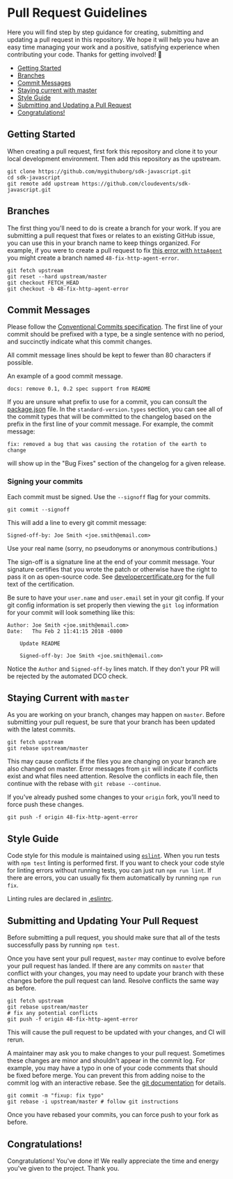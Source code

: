 # Pull Request Guidelines

Here you will find step by step guidance for creating, submitting and updating
a pull request in this repository. We hope it will help you have an easy time
managing your work and a positive, satisfying experience when contributing
your code. Thanks for getting involved! :rocket:

* [Getting Started](#getting-started)
* [Branches](#branches)
* [Commit Messages](#commit-messages)
* [Staying current with master](#staying-current-with-master)
* [Style Guide](#style-guide)
* [Submitting and Updating a Pull Request](#submitting-and-updating-a-pull-request)
* [Congratulations!](#congratulations)

## Getting Started

When creating a pull request, first fork this repository and clone it to your
local development environment. Then add this repository as the upstream.

```console
git clone https://github.com/mygithuborg/sdk-javascript.git
cd sdk-javascript
git remote add upstream https://github.com/cloudevents/sdk-javascript.git
```

## Branches

The first thing you'll need to do is create a branch for your work.
If you are submitting a pull request that fixes or relates to an existing
GitHub issue, you can use this in your branch name to keep things organized.
For example, if you were to create a pull request to fix
[this error with `httpAgent`](https://github.com/cloudevents/sdk-javascript/issues/48)
you might create a branch named `48-fix-http-agent-error`.

```console
git fetch upstream
git reset --hard upstream/master
git checkout FETCH_HEAD
git checkout -b 48-fix-http-agent-error
```

## Commit Messages

Please follow the
[Conventional Commits specification](https://www.conventionalcommits.org/en/v1.0.0/#summary).
The first line of your commit should be prefixed with a type, be a single
sentence with no period, and succinctly indicate what this commit changes.

All commit message lines should be kept to fewer than 80 characters if possible.

An example of a good commit message.

```log
docs: remove 0.1, 0.2 spec support from README
```

If you are unsure what prefix to use for a commit, you can consult the
[package.json](package.json) file.
In the `standard-version.types` section, you can see all of the commit
types that will be committed to the changelog based on the prefix in the first line of
your commit message. For example, the commit message:

```log
fix: removed a bug that was causing the rotation of the earth to change
```

will show up in the "Bug Fixes" section of the changelog for a given release.

### Signing your commits

Each commit must be signed. Use the `--signoff` flag for your commits.

```console
git commit --signoff
```

This will add a line to every git commit message:

    Signed-off-by: Joe Smith <joe.smith@email.com>

Use your real name (sorry, no pseudonyms or anonymous contributions.)

The sign-off is a signature line at the end of your commit message. Your
signature certifies that you wrote the patch or otherwise have the right to pass
it on as open-source code. See [developercertificate.org](http://developercertificate.org/)
for the full text of the certification.

Be sure to have your `user.name` and `user.email` set in your git config.
If your git config information is set properly then viewing the `git log`
information for your commit will look something like this:

```
Author: Joe Smith <joe.smith@email.com>
Date:   Thu Feb 2 11:41:15 2018 -0800

    Update README

    Signed-off-by: Joe Smith <joe.smith@email.com>
```

Notice the `Author` and `Signed-off-by` lines match. If they don't your PR will
be rejected by the automated DCO check.

## Staying Current with `master`

As you are working on your branch, changes may happen on `master`. Before
submitting your pull request, be sure that your branch has been updated
with the latest commits.

```console
git fetch upstream
git rebase upstream/master
```

This may cause conflicts if the files you are changing on your branch are
also changed on master. Error messages from `git` will indicate if conflicts
exist and what files need attention. Resolve the conflicts in each file, then
continue with the rebase with `git rebase --continue`.


If you've already pushed some changes to your `origin` fork, you'll
need to force push these changes.

```console
git push -f origin 48-fix-http-agent-error
```

## Style Guide

Code style for this module is maintained using [`eslint`](https://www.npmjs.com/package/eslint).
When you run tests with `npm test` linting is performed first. If you want to
check your code style for linting errors without running tests, you can just
run `npm run lint`. If there are errors, you can usually fix them automatically
by running `npm run fix`.

Linting rules are declared in [.eslintrc](https://github.com/cloudevents/sdk-javascript/blob/master/.eslintrc).

## Submitting and Updating Your Pull Request

Before submitting a pull request, you should make sure that all of the tests
successfully pass by running `npm test`.

Once you have sent your pull request, `master` may continue to evolve
before your pull request has landed. If there are any commits on `master`
that conflict with your changes, you may need to update your branch with
these changes before the pull request can land. Resolve conflicts the same
way as before.

```console
git fetch upstream
git rebase upstream/master
# fix any potential conflicts
git push -f origin 48-fix-http-agent-error
```

This will cause the pull request to be updated with your changes, and
CI will rerun.

A maintainer may ask you to make changes to your pull request. Sometimes these
changes are minor and shouldn't appear in the commit log. For example, you may
have a typo in one of your code comments that should be fixed before merge.
You can prevent this from adding noise to the commit log with an interactive
rebase. See the [git documentation](https://git-scm.com/book/en/v2/Git-Tools-Rewriting-History)
for details.

```console
git commit -m "fixup: fix typo"
git rebase -i upstream/master # follow git instructions
```

Once you have rebased your commits, you can force push to your fork as before.

## Congratulations!

Congratulations! You've done it! We really appreciate the time and energy
you've given to the project. Thank you.
